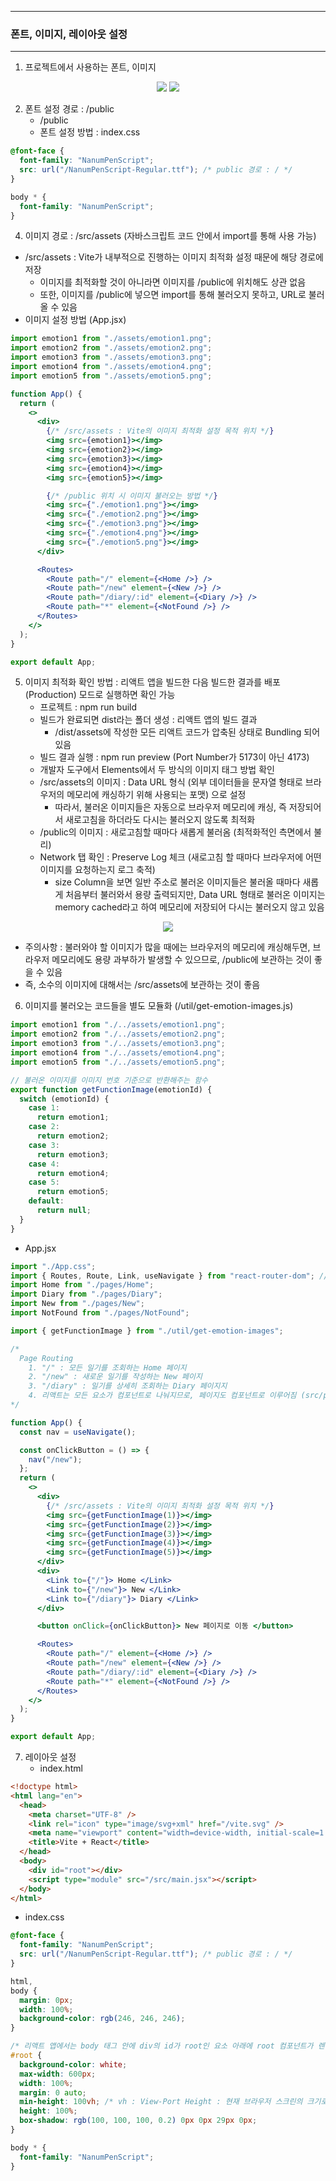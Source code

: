 -----
### 폰트, 이미지, 레이아웃 설정
-----
1. 프로젝트에서 사용하는 폰트, 이미지
<div align="center">
<img src="https://github.com/user-attachments/assets/1c9ce0e1-2f76-494d-9da6-3fe7530f10d3">
<img src="https://github.com/user-attachments/assets/5064c01b-cf0d-4012-ad08-00799485a2e">
</div>

2. 폰트 설정 경로 : /public
   - /public
   - 폰트 설정 방법 : index.css
```css
@font-face {
  font-family: "NanumPenScript";
  src: url("/NanumPenScript-Regular.ttf"); /* public 경로 : / */
}

body * {
  font-family: "NanumPenScript";
}
```

4. 이미지 경로 : /src/assets (자바스크립트 코드 안에서 import를 통해 사용 가능)
  - /src/assets : Vite가 내부적으로 진행하는 이미지 최적화 설정 때문에 해당 경로에 저장
    + 이미지를 최적화할 것이 아니라면 이미지를 /public에 위치해도 상관 없음
    + 또한, 이미지를 /public에 넣으면 import를 통해 불러오지 못하고, URL로 불러올 수 있음
  - 이미지 설정 방법 (App.jsx)
```jsx
import emotion1 from "./assets/emotion1.png";
import emotion2 from "./assets/emotion2.png";
import emotion3 from "./assets/emotion3.png";
import emotion4 from "./assets/emotion4.png";
import emotion5 from "./assets/emotion5.png";

function App() {
  return (
    <>
      <div>
        {/* /src/assets : Vite의 이미지 최적화 설정 목적 위치 */}
        <img src={emotion1}></img>
        <img src={emotion2}></img>
        <img src={emotion3}></img>
        <img src={emotion4}></img>
        <img src={emotion5}></img>

        {/* /public 위치 시 이미지 불러오는 방법 */}
        <img src={"./emotion1.png"}></img>
        <img src={"./emotion2.png"}></img>
        <img src={"./emotion3.png"}></img>
        <img src={"./emotion4.png"}></img>
        <img src={"./emotion5.png"}></img>
      </div>

      <Routes>
        <Route path="/" element={<Home />} />
        <Route path="/new" element={<New />} />
        <Route path="/diary/:id" element={<Diary />} />
        <Route path="*" element={<NotFound />} />
      </Routes>
    </>
  );
}

export default App;
```

5. 이미지 최적화 확인 방법 : 리액트 앱을 빌드한 다음 빌드한 결과를 배포(Production) 모드로 실행하면 확인 가능
   - 프로젝트 : npm run build
   - 빌드가 완료되면 dist라는 폴더 생성 : 리액트 앱의 빌드 결과
     + /dist/assets에 작성한 모든 리액트 코드가 압축된 상태로 Bundling 되어있음
   - 빌드 결과 실행 : npm run preview (Port Number가 5173이 아닌 4173)
   - 개발자 도구에서 Elements에서 두 방식의 이미지 태그 방법 확인
    + /src/assets의 이미지 : Data URL 형식 (외부 데이터들을 문자열 형태로 브라우저의 메모리에 캐싱하기 위해 사용되는 포맷) 으로 설정 
      * 따라서, 불러온 이미지들은 자동으로 브라우저 메모리에 캐싱, 즉 저장되어서 새로고침을 하더라도 다시는 불러오지 않도록 최적화
    + /public의 이미지 : 새로고침할 때마다 새롭게 불러옴 (최적화적인 측면에서 불리)
    + Network 탭 확인 : Preserve Log 체크 (새로고침 할 때마다 브라우저에 어떤 이미지를 요청하는지 로그 축적)
      * size Column을 보면 일반 주소로 불러온 이미지들은 불러올 때마다 새롭게 처음부터 불러와서 용량 출력되지만, Data URL 형태로 불러온 이미지는 memory cached라고 하여 메모리에 저장되어 다시는 불러오지 않고 있음
<div align="center">
<img src="https://github.com/user-attachments/assets/8189fa86-85ee-4059-a98d-71b7ad387e49">
</div>

   - 주의사항 : 불러와야 할 이미지가 많을 때에는 브라우저의 메모리에 캐싱해두면, 브라우저 메모리에도 용량 과부하가 발생할 수 있으므로, /public에 보관하는 것이 좋을 수 있음
   - 즉, 소수의 이미지에 대해서는 /src/assets에 보관하는 것이 좋음

6. 이미지를 불러오는 코드들을 별도 모듈화 (/util/get-emotion-images.js)
```js
import emotion1 from "./../assets/emotion1.png";
import emotion2 from "./../assets/emotion2.png";
import emotion3 from "./../assets/emotion3.png";
import emotion4 from "./../assets/emotion4.png";
import emotion5 from "./../assets/emotion5.png";

// 불러온 이미지를 이미지 번호 기준으로 반환해주는 함수
export function getFunctionImage(emotionId) {
  switch (emotionId) {
    case 1:
      return emotion1;
    case 2:
      return emotion2;
    case 3:
      return emotion3;
    case 4:
      return emotion4;
    case 5:
      return emotion5;
    default:
      return null;
  }
}
```

  - App.jsx
```jsx
import "./App.css";
import { Routes, Route, Link, useNavigate } from "react-router-dom"; // Routes, Route, Link, useNavigate Import
import Home from "./pages/Home";
import Diary from "./pages/Diary";
import New from "./pages/New";
import NotFound from "./pages/NotFound";

import { getFunctionImage } from "./util/get-emotion-images";

/*
  Page Routing
    1. "/" : 모든 일기를 조회하는 Home 페이지
    2. "/new" : 새로운 일기를 작성하는 New 페이지
    3. "/diary" : 일기를 상세히 조회하는 Diary 페이지지
    4. 리액트는 모든 요소가 컴포넌트로 나눠지므로, 페이지도 컴포넌트로 이루어짐 (src/pages 폴더에 보관관)
*/

function App() {
  const nav = useNavigate();

  const onClickButton = () => {
    nav("/new");
  };
  return (
    <>
      <div>
        {/* /src/assets : Vite의 이미지 최적화 설정 목적 위치 */}
        <img src={getFunctionImage(1)}></img>
        <img src={getFunctionImage(2)}></img>
        <img src={getFunctionImage(3)}></img>
        <img src={getFunctionImage(4)}></img>
        <img src={getFunctionImage(5)}></img>
      </div>
      <div>
        <Link to={"/"}> Home </Link>
        <Link to={"/new"}> New </Link>
        <Link to={"/diary"}> Diary </Link>
      </div>

      <button onClick={onClickButton}> New 페이지로 이동 </button>

      <Routes>
        <Route path="/" element={<Home />} />
        <Route path="/new" element={<New />} />
        <Route path="/diary/:id" element={<Diary />} />
        <Route path="*" element={<NotFound />} />
      </Routes>
    </>
  );
}

export default App;
```

7. 레이아웃 설정
   - index.html
```html
<!doctype html>
<html lang="en">
  <head>
    <meta charset="UTF-8" />
    <link rel="icon" type="image/svg+xml" href="/vite.svg" />
    <meta name="viewport" content="width=device-width, initial-scale=1.0" />
    <title>Vite + React</title>
  </head>
  <body>
    <div id="root"></div>
    <script type="module" src="/src/main.jsx"></script>
  </body>
</html>
```

   - index.css
```css
@font-face {
  font-family: "NanumPenScript";
  src: url("/NanumPenScript-Regular.ttf"); /* public 경로 : / */
}

html,
body {
  margin: 0px;
  width: 100%;
  background-color: rgb(246, 246, 246);
}

/* 리액트 앱에서는 body 태그 안에 div의 id가 root인 요소 아래에 root 컴포넌트가 렌더링 되기 때문에, root라는 id를 갖는 요소의 스타일을 설정하면 메인 컴포넌트 스타일 설정 가능 */
#root {
  background-color: white;
  max-width: 600px;
  width: 100%;
  margin: 0 auto;
  min-height: 100vh; /* vh : View-Port Height : 현재 브라우저 스크린의 크기로, 100vh로 설정하면 스크린 최대 높이만큼 늘어남*/
  height: 100%;
  box-shadow: rgb(100, 100, 100, 0.2) 0px 0px 29px 0px;
}

body * {
  font-family: "NanumPenScript";
}
```
